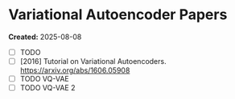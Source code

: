 # Variational Autoencoder Papers

**Created:** 2025-08-08

- [ ] TODO
- [ ] [2016] Tutorial on Variational Autoencoders. <https://arxiv.org/abs/1606.05908>
- [ ] TODO VQ-VAE
- [ ] TODO VQ-VAE 2
